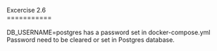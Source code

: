 Excercise 2.6
<BR>===========
<BR>
<BR>DB_USERNAME=postgres has a password set in docker-compose.yml
<BR>Password need to be cleared or set in Postgres database.

